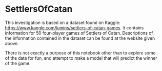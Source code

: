 # SettlersOfCatan
This investigation is based on a dataset found on Kaggle: https://www.kaggle.com/lumins/settlers-of-catan-games. 
It contains information for 50 four-player games of Settlers of Catan. Descriptions of the information contained in the dataset can be found at the website given above. 

There is not exactly a purpose of this notebook other than to explore some of the data for fun, and attempt to make a model that will predict the winner of the game. 
